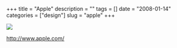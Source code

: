 +++
title = "Apple"
description = ""
tags = []
date = "2008-01-14"
categories = ["design"]
slug = "apple"
+++


 

  <div id="screens-thumbs" class="clearfix">
    <div class="txt-center" id="design-submission"><a href="http://www.apple.com/"><img id='bluga-thumbnail-1141' class='bluga-thumbnail large' src='//media.konigi.com/bluga/
wt47f2822c8bfcd_0.jpg'/></a></div>  
  </div>   
<p><a href="http://www.apple.com/">http://www.apple.com/</a></p>




